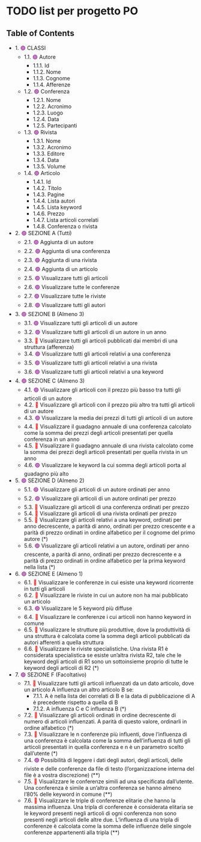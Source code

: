 <div id="content">

# TODO list per progetto PO

<div id="table-of-contents">

## Table of Contents

<div id="text-table-of-contents">
</span> 

*   1\. <span style="color:purple">🟢</span> CLASSI
    *   1.1\. <span style="color:purple">🟢</span> Autore
        *   1.1.1\. Id
        *   1.1.2\. Nome
        *   1.1.3\. Cognome
        *   1.1.4\. Afferenze
    *   1.2\. <span style="color:purple">🟢</span> Conferenza
        *   1.2.1\. Nome
        *   1.2.2\. Acronimo
        *   1.2.3\. Luogo
        *   1.2.4\. Data
        *   1.2.5\. Partecipanti
    *   1.3\. <span style="color:purple">🟢</span> Rivista
        *   1.3.1\. Nome
        *   1.3.2\. Acronimo
        *   1.3.3\. Editore
        *   1.3.4\. Data
        *   1.3.5\. Volume
    *   1.4\. <span style="color:purple">🟢</span> Articolo
        *   1.4.1\. Id
        *   1.4.2\. Titolo
        *   1.4.3\. Pagine
        *   1.4.4\. Lista autori
        *   1.4.5\. Lista keyword
        *   1.4.6\. Prezzo
        *   1.4.7\. Lista articoli correlati
        *   1.4.8\. Conferenza o rivista
*   2\. <span style="color:purple">🟢</span> SEZIONE A (Tutti)
    *   2.1\. <span style="color:purple">🟢</span> Aggiunta di un autore
    *   2.2\. <span style="color:purple">🟢</span> Aggiunta di una conferenza
    *   2.3\. <span style="color:purple">🟢</span> Aggiunta di una rivista
    *   2.4\. <span style="color:purple">🟢</span> Aggiunta di un articolo
    *   2.5\. <span style="color:purple">🟢</span> Visualizzare tutti gli articoli
    *   2.6\. <span style="color:purple">🟢</span> Visualizzare tutte le conferenze
    *   2.7\. <span style="color:purple">🟢</span> Visualizzare tutte le riviste
    *   2.8\. <span style="color:purple">🟢</span> Visualizzare tutti gli autori
*   3\. <span style="color:purple">🟢</span> SEZIONE B (Almeno 3)
    *   3.1\. <span style="color:purple">🟢</span> Visualizzare tutti gli articoli di un autore
    *   3.2\. <span style="color:purple">🟢</span> Visualizzare tutti gli articoli di un autore in un anno
    *   3.3\. <span style="color:red">🔴</span> Visualizzare tutti gli articoli pubblicati dai membri di una struttura (afferenza)
    *   3.4\. <span style="color:purple">🟢</span> Visualizzare tutti gli articoli relativi a una conferenza
    *   3.5\. <span style="color:purple">🟢</span> Visualizzare tutti gli articoli relativi a una rivista
    *   3.6\. <span style="color:purple">🟢</span> Visualizzare tutti gli articoli relativi a una keyword
*   4\. <span style="color:purple">🟢</span> SEZIONE C (Almeno 3)
    *   4.1\. <span style="color:purple">🟢</span> Visualizzare gli articoli con il prezzo più basso tra tutti gli articoli di un autore
    *   4.2\. <span style="color:red">🔴</span> Visualizzare gli articoli con il prezzo più altro tra tutti gli articoli di un autore
    *   4.3\. <span style="color:purple">🟢</span> Visualizzare la media dei prezzi di tutti gli articoli di un autore
    *   4.4\. <span style="color:red">🔴</span> Visualizzare il guadagno annuale di una conferenza calcolato come la somma dei prezzi degli articoli presentati per quella conferenza in un anno
    *   4.5\. <span style="color:red">🔴</span> Visualizzare il guadagno annuale di una rivista calcolato come la somma dei prezzi degli articoli presentati per quella rivista in un anno
    *   4.6\. <span style="color:purple">🟢</span> Visualizzare le keyword la cui somma degli articoli porta al guadagno più alto
*   5\. <span style="color:purple">🟢</span> SEZIONE D (Almeno 2)
    *   5.1\. <span style="color:purple">🟢</span> Visualizzare gli articoli di un autore ordinati per anno
    *   5.2\. <span style="color:purple">🟢</span> Visualizzare gli articoli di un autore ordinati per prezzo
    *   5.3\. <span style="color:red">🔴</span> Visualizzare gli articoli di una conferenza ordinati per prezzo
    *   5.4\. <span style="color:red">🔴</span> Visualizzare gli articoli di una rivista ordinati per prezzo
    *   5.5\. <span style="color:red">🔴</span> Visualizzare gli articoli relativi a una keyword, ordinati per anno decrescente, a parità di anno, ordinati per prezzo crescente e a parità di prezzo ordinati in ordine alfabetico per il cognome del primo autore (*)
    *   5.6\. <span style="color:purple">🟢</span> Visualizzare gli articoli relativi a un autore, ordinati per anno crescente, a parità di anno, ordinati per prezzo decrescente e a parità di prezzo ordinati in ordine alfabetico per la prima keyword nella lista (*)
*   6\. <span style="color:purple">🟢</span> SEZIONE E (Almeno 1)
    *   6.1\. <span style="color:red">🔴</span> Visualizzare le conferenze in cui esiste una keyword ricorrente in tutti gli articoli
    *   6.2\. <span style="color:red">🔴</span> Visualizzare le riviste in cui un autore non ha mai pubblicato un articolo
    *   6.3\. <span style="color:purple">🟢</span> Visualizzare le 5 keyword più diffuse
    *   6.4\. <span style="color:red">🔴</span> Visualizzare le conferenze i cui articoli non hanno keyword in comune
    *   6.5\. <span style="color:red">🔴</span> Visualizzare le strutture più produttive, dove la produttività di una struttura è calcolata come la somma degli articoli pubblicati da autori afferenti a quella struttura
    *   6.6\. <span style="color:red">🔴</span> Visualizzare le riviste specialistiche. Una rivista R1 è considerata specialistica se esiste un’altra rivista R2, tale che le keyword degli articoli di R1 sono un sottoinsieme proprio di tutte le keyword degli articoli di R2 (*)
*   7\. <span style="color:purple">🟢</span> SEZIONE F (Facoltativo)
    *   7.1\. <span style="color:red">🔴</span> Visualizzare tutti gli articoli influenzati da un dato articolo, dove un articolo A influenza un altro articolo B se:
        *   7.1.1\. A è nella lista dei correlati di B e la data di pubblicazione di A è precedente rispetto a quella di B
        *   7.1.2\. A influenza C e C influenza B (*)
    *   7.2\. <span style="color:red">🔴</span> Visualizzare gli articoli ordinati in ordine decrescente di numero di articoli influenzati. A parità di questo valore, ordinarli in ordine alfabetico (*)
    *   7.3\. <span style="color:red">🔴</span> Visualizzare le n conferenze più influenti, dove l’influenza di una conferenza è calcolata come la somma dell’influenza di tutti gli articoli presentati in quella conferenza e n è un parametro scelto dall’utente (*)
    *   7.4\. <span style="color:purple">🟢</span> Possibilità di leggere i dati degli autori, degli articoli, delle riviste e delle conferenze da file di testo (l’organizzazione interna del file è a vostra discrezione) (**)
    *   7.5\. <span style="color:red">🔴</span> Visualizzare le conferenze simili ad una specificata dall’utente. Una conferenza è simile a un’altra conferenza se hanno almeno l’80% delle keyword in comune (**)
    *   7.6\. <span style="color:red">🔴</span> Visualizzare le triple di conferenze elitarie che hanno la massima influenza. Una tripla di conferenze è considerata elitaria se le keyword presenti negli articoli di ogni conferenza non sono presenti negli articoli delle altre due. L’influenza di una tripla di conferenze è calcolata come la somma delle influenze delle singole conferenze appartenenti alla tripla (**)

</div>

</div>

</div>